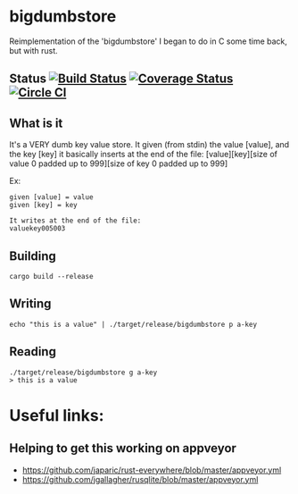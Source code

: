# bigdumbstore
Reimplementation of the 'bigdumbstore' I began to do in C some time back, but with rust.

## Status [![Build Status](https://travis-ci.org/chamakits/bigdumbstore.svg?branch=master)](https://travis-ci.org/chamakits/bigdumbstore) [![Coverage Status](https://coveralls.io/repos/chamakits/bigdumbstore/badge.svg?branch=master&service=github)](https://coveralls.io/github/chamakits/bigdumbstore?branch=master) [![Circle CI](https://circleci.com/gh/chamakits/bigdumbstore.svg?style=svg)](https://circleci.com/gh/chamakits/bigdumbstore)

## What is it
It's a VERY dumb key value store. It given (from stdin) the value [value], and the key [key] it basically inserts at the end of the file:
[value][key][size of value 0 padded up to 999][size of key 0 padded up to 999]

Ex:

```
given [value] = value
given [key] = key

It writes at the end of the file:
valuekey005003
```

## Building

```
cargo build --release
```

## Writing

```
echo "this is a value" | ./target/release/bigdumbstore p a-key
```

## Reading

```
./target/release/bigdumbstore g a-key
> this is a value
```


# Useful links:

## Helping to get this working on appveyor
- https://github.com/japaric/rust-everywhere/blob/master/appveyor.yml
- https://github.com/jgallagher/rusqlite/blob/master/appveyor.yml